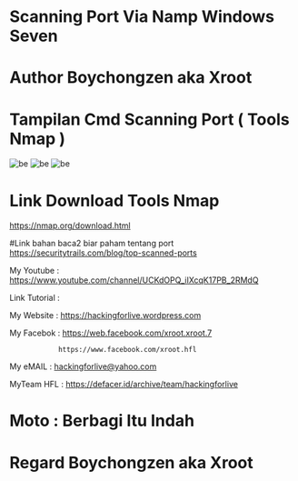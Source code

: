 # Scanning Port Via Namp Windows Seven

# Author Boychongzen aka Xroot

# Tampilan Cmd Scanning Port ( Tools Nmap )
![be](https://raw.githubusercontent.com/boychongzen18/Nmap-ScanningPort/master/nmap.jpg)
![be](https://raw.githubusercontent.com/boychongzen18/Nmap-ScanningPort/master/nmap1.jpg)
![be](https://raw.githubusercontent.com/boychongzen18/Nmap-ScanningPort/master/nmap2.jpg)


# Link Download Tools Nmap 
https://nmap.org/download.html

#Link bahan baca2 biar paham tentang port 
https://securitytrails.com/blog/top-scanned-ports


My Youtube    : https://www.youtube.com/channel/UCKdOPQ_iIXcqK17PB_2RMdQ

Link Tutorial : 

My Website    : https://hackingforlive.wordpress.com

My Facebok    : https://web.facebook.com/xroot.xroot.7

                https://www.facebook.com/xroot.hfl

My eMAIL      : hackingforlive@yahoo.com

MyTeam HFL    : https://defacer.id/archive/team/hackingforlive

# Moto : Berbagi Itu Indah

# Regard Boychongzen aka Xroot
